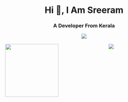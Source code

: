 <h1 align="center">Hi 👋, I Am Sreeram</h1>
<h3 align="center">A Developer From Kerala</h3>

<div align="center" margin-bottom="10px">
<img align="center" src="https://github-profile-trophy.vercel.app/?username=sreeram100&theme=gruvbox&margin-w=15&margin-h=15&column=6"/>
</div>

</br>

<div align="center">
<img height="170" align="left" src="https://github-readme-stats.vercel.app/api?username=sreeram100&count_private=true&include_all_commits=true&theme=gruvbox"/>
<img src="https://github-readme-stats.vercel.app/api/top-langs/?username=sreeram100&layout=compact&theme=gruvbox&langs_count=15" />
</div>
